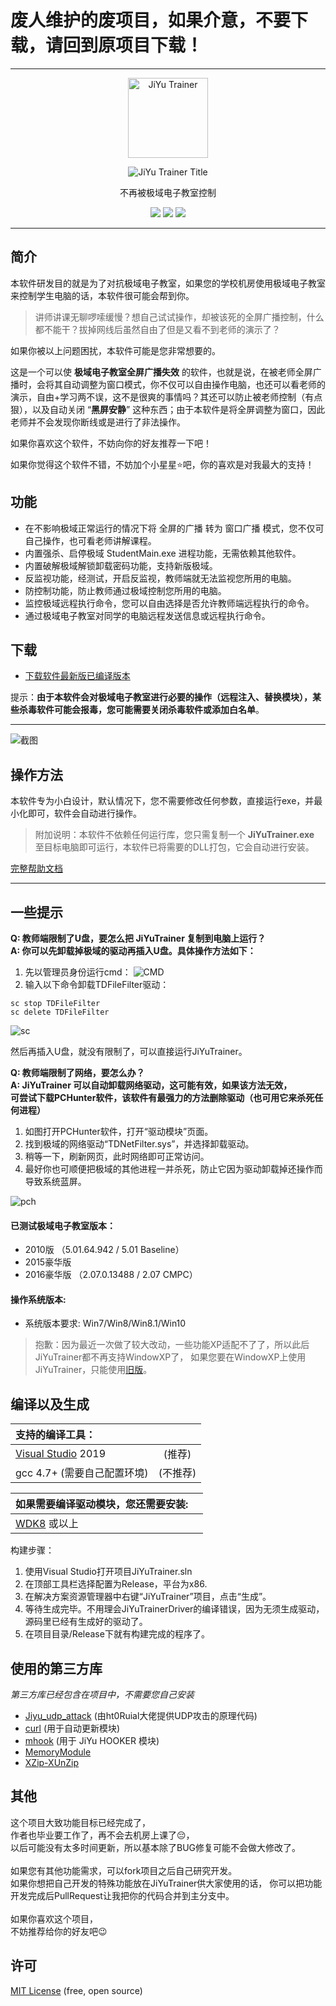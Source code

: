 # 废人维护的废项目，如果介意，不要下载，请回到原项目下载！

---

<p align="center">
  <a href="#">
    <img alt="JiYu Trainer" src="https://imengyu.top/assets/images/jy/JiYuTrainerLogo256.png" width="128">
  </a>
</p>
<p align="center">
  <img alt="JiYu Trainer Title" src="https://imengyu.top/assets/images/jy/JiYuTrainerTitle.png">
</p>
<p align="center">不再被极域电子教室控制</p>

<p align="center">
  <a href="#"><img src="https://img.shields.io/badge/language-C++-blue.svg"></a>
  <a href="https://github.com/imengyu/JiYuTrainer/releases"><img src="https://img.shields.io/badge/version-1.7-greeb.svg"></a>
  <a href="https://github.com/imengyu/JiYuTrainer/blob/master/LICENSE"><img src="https://img.shields.io/badge/liscence-MIT-orange.svg"></a>
</p>

---

简介
---

本软件研发目的就是为了对抗极域电子教室，如果您的学校机房使用极域电子教室来控制学生电脑的话，本软件很可能会帮到你。

> 讲师讲课无聊啰嗦缓慢？想自己试试操作，却被该死的全屏广播控制，什么都不能干？拔掉网线后虽然自由了但是又看不到老师的演示了？

如果你被以上问题困扰，本软件可能是您非常想要的。

这是一个可以使 **极域电子教室全屏广播失效** 的软件，也就是说，在被老师全屏广播时，会将其自动调整为窗口模式，你不仅可以自由操作电脑，也还可以看老师的演示，自由+学习两不误，这不是很爽的事情吗？其还可以防止被老师控制（有点狠），以及自动关闭 “**黑屏安静**” 这种东西；由于本软件是将全屏调整为窗口，因此老师并不会发现你断线或是进行了非法操作。

如果你喜欢这个软件，不妨向你的好友推荐一下吧！

如果你觉得这个软件不错，不妨加个小星星⭐吧，你的喜欢是对我最大的支持！

功能
---
* 在不影响极域正常运行的情况下将 全屏的广播 转为 窗口广播 模式，您不仅可自己操作，也可看老师讲解课程。
* 内置强杀、启停极域 StudentMain.exe 进程功能，无需依赖其他软件。
* 内置破解极域解锁卸载密码功能，支持新版极域。
* 反监视功能，经测试，开启反监视，教师端就无法监视您所用的电脑。
* 防控制功能，防止教师通过极域控制您所用的电脑。
* 监控极域远程执行命令，您可以自由选择是否允许教师端远程执行的命令。
* 通过极域电子教室对同学的电脑远程发送信息或远程执行命令。

下载
---

* [下载软件最新版已编译版本](https://raw.githubusercontent.com/imengyu/JiYuTrainer/master/Release/JiYuTrainer.exe) 

提示：**由于本软件会对极域电子教室进行必要的操作（远程注入、替换模块），某些杀毒软件可能会报毒，您可能需要关闭杀毒软件或添加白名单**。

---

![截图](https://imengyu.top/assets/images/jy/ScreenShots.png)

操作方法
---

本软件专为小白设计，默认情况下，您不需要修改任何参数，直接运行exe，并最小化即可，软件会自动进行操作。

> 附加说明：本软件不依赖任何运行库，您只需复制一个 **JiYuTrainer.exe** 至目标电脑即可运行，本软件已将需要的DLL打包，它会自动进行安装。 

[完整帮助文档](https://raw.githubusercontent.com/imengyu/JiYuTrainer/master/帮助.png)

---

一些提示
---

**Q: 教师端限制了U盘，要怎么把 JiYuTrainer 复制到电脑上运行？** <br/>
**A: 你可以先卸载掉极域的驱动再插入U盘。具体操作方法如下：** <br/>

1. 先以管理员身份运行cmd：
![CMD](https://imengyu.top/assets/images/jy/sc0.png)
2. 输入以下命令卸载TDFileFilter驱动：
```
sc stop TDFileFilter 
sc delete TDFileFilter 
```
![sc](https://imengyu.top/assets/images/jy/sc1.png)

然后再插入U盘，就没有限制了，可以直接运行JiYuTrainer。

**Q: 教师端限制了网络，要怎么办？** <br/>
**A: JiYuTrainer 可以自动卸载网络驱动，这可能有效，如果该方法无效，<br/>可尝试下载PCHunter软件，该软件有最强力的方法删除驱动（也可用它来杀死任何进程）**<br/>

1. 如图打开PCHunter软件，打开“驱动模块”页面。
2. 找到极域的网络驱动“TDNetFilter.sys”，并选择卸载驱动。
3. 稍等一下，刷新网页，此时网络即可正常访问。
4. 最好你也可顺便把极域的其他进程一并杀死，防止它因为驱动卸载掉还操作而导致系统蓝屏。

![pch](https://imengyu.top/assets/images/jy/pchunter1.png)

#### 已测试极域电子教室版本：

* 2010版 （5.01.64.942 / 5.01 Baseline）
* 2015豪华版
* 2016豪华版 （2.07.0.13488 / 2.07 CMPC） 

#### 操作系统版本: 

* 系统版本要求: Win7/Win8/Win8.1/Win10

> 抱歉：因为最近一次做了较大改动，一些功能XP适配不了了，所以此后JiYuTrainer都不再支持WindowXP了，
如果您要在WindowXP上使用JiYuTrainer，只能使用[旧版](https://raw.githubusercontent.com/imengyu/JiYuTrainer/master/Release/JiYuTrainerOldForWinXP.exe)。

编译以及生成
---

| 支持的编译工具：||
|:-|:-:|
| [Visual Studio](https://www.visualstudio.com/) 2019 | (推荐) |
| gcc 4.7+ (需要自己配置环境) | (不推荐) |

|如果需要编译驱动模块，您还需要安装:||
|:-|:-:|
|[WDK8](https://www.microsoft.com/en-us/download/details.aspx?id=42273) 或以上||

构建步骤：
1. 使用Visual Studio打开项目JiYuTrainer.sln
2. 在顶部工具栏选择配置为Release，平台为x86.
3. 在解决方案资源管理器中右键“JiYuTrainer”项目，点击“生成”。
4. 等待生成完毕。不用理会JiYuTrainerDriver的编译错误，因为无须生成驱动，源码里已经有生成好的驱动了。
5. 在项目目录/Release下就有构建完成的程序了。

使用的第三方库
---

*第三方库已经包含在项目中，不需要您自己安装*

- [Jiyu_udp_attack](https://github.com/ht0Ruial/Jiyu_udp_attack) (由ht0Ruial大佬提供UDP攻击的原理代码)
- [curl](https://github.com/curl/curl) (用于自动更新模块)
- [mhook](https://github.com/martona/mhook) (用于 JiYu HOOKER 模块)
- [MemoryModule](https://github.com/fancycode/MemoryModule)
- [XZip-XUnZip](https://github.com/yuanjia1011/XZip-XUnZip)

其他
---

这个项目大致功能目标已经完成了，<br/>
作者也毕业要工作了，再不会去机房上课了😔，<br/>
以后可能没有太多时间更新，所以基本除了BUG修复可能不会做大修改了。<br/>
<br/>
如果您有其他功能需求，可以fork项目之后自己研究开发。<br/>
如果你想把自己开发的特殊功能放在JiYuTrainer供大家使用的话，
你可以把功能开发完成后PullRequest让我把你的代码合并到主分支中。<br/>
<br/>
如果你喜欢这个项目，<br/>
不妨推荐给你的好友吧😉

许可
---

[MIT License](https://github.com/imengyu/JiYuTrainer/blob/master/LICENSE) (free, open source)


